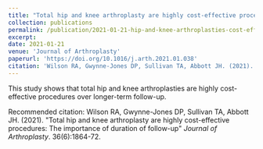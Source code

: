 ```yaml
---
title: "Total hip and knee arthroplasty are highly cost-effective procedures: The importance of duration of follow-up"
collection: publications
permalink: /publication/2021-01-21-hip-and-knee-arthroplasties-cost-effective
excerpt: 
date: 2021-01-21
venue: 'Journal of Arthroplasty'
paperurl: 'https://doi.org/10.1016/j.arth.2021.01.038'
citation: 'Wilson RA, Gwynne-Jones DP, Sullivan TA, Abbott JH. (2021). &quot;Total hip and knee arthroplasty are highly cost-effective procedures: The importance of duration of follow-up&quot; <i>Journal of Arthroplasty</i>. 36(6):1864-72.'
---
```

This study shows that total hip and knee arthroplasties are highly cost-effective procedures over longer-term follow-up.

Recommended citation: Wilson RA, Gwynne-Jones DP, Sullivan TA, Abbott JH. (2021). &quot;Total hip and knee arthroplasty are highly cost-effective procedures: The importance of duration of follow-up&quot; <i>Journal of Arthroplasty</i>. 36(6):1864-72.
